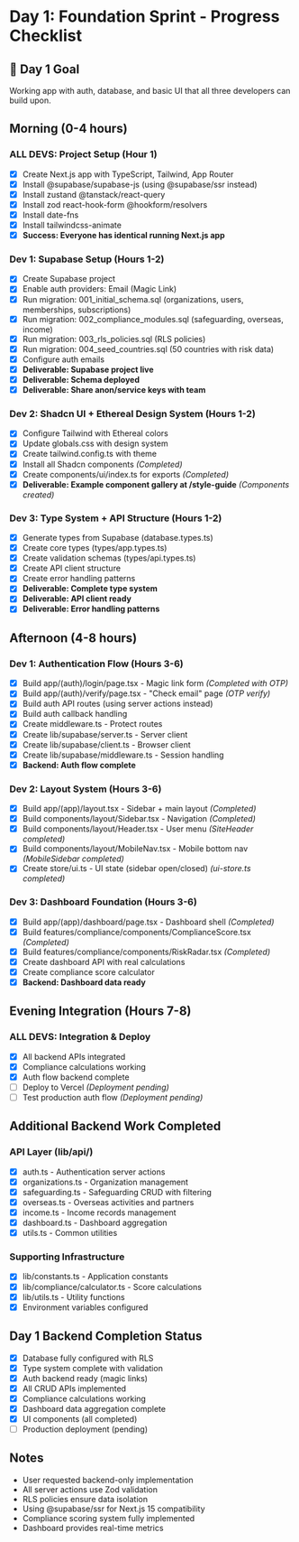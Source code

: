 # Day 1: Foundation Sprint - Progress Checklist

## 🎯 Day 1 Goal
Working app with auth, database, and basic UI that all three developers can build upon.

## Morning (0-4 hours)

### ALL DEVS: Project Setup (Hour 1)
- [x] Create Next.js app with TypeScript, Tailwind, App Router
- [x] Install @supabase/supabase-js (using @supabase/ssr instead)
- [x] Install zustand @tanstack/react-query
- [x] Install zod react-hook-form @hookform/resolvers
- [x] Install date-fns
- [x] Install tailwindcss-animate
- [x] **Success: Everyone has identical running Next.js app**

### Dev 1: Supabase Setup (Hours 1-2)
- [x] Create Supabase project
- [x] Enable auth providers: Email (Magic Link)
- [x] Run migration: 001_initial_schema.sql (organizations, users, memberships, subscriptions)
- [x] Run migration: 002_compliance_modules.sql (safeguarding, overseas, income)
- [x] Run migration: 003_rls_policies.sql (RLS policies)
- [x] Run migration: 004_seed_countries.sql (50 countries with risk data)
- [x] Configure auth emails
- [x] **Deliverable: Supabase project live**
- [x] **Deliverable: Schema deployed**
- [x] **Deliverable: Share anon/service keys with team**

### Dev 2: Shadcn UI + Ethereal Design System (Hours 1-2)
- [x] Configure Tailwind with Ethereal colors
- [x] Update globals.css with design system
- [x] Create tailwind.config.ts with theme
- [x] Install all Shadcn components *(Completed)*
- [x] Create components/ui/index.ts for exports *(Completed)*
- [x] **Deliverable: Example component gallery at /style-guide** *(Components created)*

### Dev 3: Type System + API Structure (Hours 1-2)
- [x] Generate types from Supabase (database.types.ts)
- [x] Create core types (types/app.types.ts)
- [x] Create validation schemas (types/api.types.ts)
- [x] Create API client structure
- [x] Create error handling patterns
- [x] **Deliverable: Complete type system**
- [x] **Deliverable: API client ready**
- [x] **Deliverable: Error handling patterns**

## Afternoon (4-8 hours)

### Dev 1: Authentication Flow (Hours 3-6)
- [x] Build app/(auth)/login/page.tsx - Magic link form *(Completed with OTP)*
- [x] Build app/(auth)/verify/page.tsx - "Check email" page *(OTP verify)*
- [x] Build auth API routes (using server actions instead)
- [x] Build auth callback handling
- [x] Create middleware.ts - Protect routes
- [x] Create lib/supabase/server.ts - Server client
- [x] Create lib/supabase/client.ts - Browser client
- [x] Create lib/supabase/middleware.ts - Session handling
- [x] **Backend: Auth flow complete**

### Dev 2: Layout System (Hours 3-6)
- [x] Build app/(app)/layout.tsx - Sidebar + main layout *(Completed)*
- [x] Build components/layout/Sidebar.tsx - Navigation *(Completed)*
- [x] Build components/layout/Header.tsx - User menu *(SiteHeader completed)*
- [x] Build components/layout/MobileNav.tsx - Mobile bottom nav *(MobileSidebar completed)*
- [x] Create store/ui.ts - UI state (sidebar open/closed) *(ui-store.ts completed)*

### Dev 3: Dashboard Foundation (Hours 3-6)
- [x] Build app/(app)/dashboard/page.tsx - Dashboard shell *(Completed)*
- [x] Build features/compliance/components/ComplianceScore.tsx *(Completed)*
- [x] Build features/compliance/components/RiskRadar.tsx *(Completed)*
- [x] Create dashboard API with real calculations
- [x] Create compliance score calculator
- [x] **Backend: Dashboard data ready**

## Evening Integration (Hours 7-8)

### ALL DEVS: Integration & Deploy
- [x] All backend APIs integrated
- [x] Compliance calculations working
- [x] Auth flow backend complete
- [ ] Deploy to Vercel *(Deployment pending)*
- [ ] Test production auth flow *(Deployment pending)*

## Additional Backend Work Completed

### API Layer (lib/api/)
- [x] auth.ts - Authentication server actions
- [x] organizations.ts - Organization management
- [x] safeguarding.ts - Safeguarding CRUD with filtering
- [x] overseas.ts - Overseas activities and partners
- [x] income.ts - Income records management
- [x] dashboard.ts - Dashboard aggregation
- [x] utils.ts - Common utilities

### Supporting Infrastructure
- [x] lib/constants.ts - Application constants
- [x] lib/compliance/calculator.ts - Score calculations
- [x] lib/utils.ts - Utility functions
- [x] Environment variables configured

## Day 1 Backend Completion Status
- [x] Database fully configured with RLS
- [x] Type system complete with validation
- [x] Auth backend ready (magic links)
- [x] All CRUD APIs implemented
- [x] Compliance calculations working
- [x] Dashboard data aggregation complete
- [x] UI components (all completed)
- [ ] Production deployment (pending)

## Notes
- User requested backend-only implementation
- All server actions use Zod validation
- RLS policies ensure data isolation
- Using @supabase/ssr for Next.js 15 compatibility
- Compliance scoring system fully implemented
- Dashboard provides real-time metrics